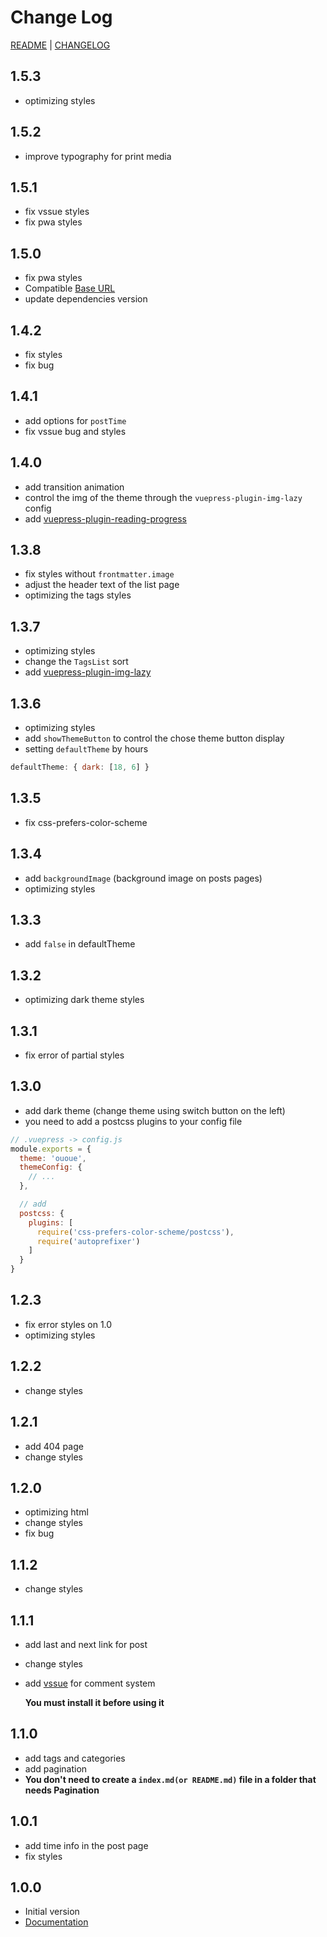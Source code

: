 # Change Log

[README](README.md) | [CHANGELOG](CHANGELOG.md)

## 1.5.3

- optimizing styles

## 1.5.2

- improve typography for print media

## 1.5.1

- fix vssue styles
- fix pwa styles

## 1.5.0

- fix pwa styles
- Compatible [Base URL](https://vuepress.vuejs.org/guide/assets.html#rBase%20URL)
- update dependencies version

## 1.4.2

- fix styles
- fix bug

## 1.4.1

- add options for `postTime`
- fix vssue bug and styles

## 1.4.0

- add transition animation
- control the img of the theme through the `vuepress-plugin-img-lazy` config
- add [vuepress-plugin-reading-progress](https://github.com/tolking/vuepress-plugin-reading-progress)

## 1.3.8

- fix styles without `frontmatter.image`
- adjust the header text of the list page
- optimizing the tags styles

## 1.3.7

- optimizing styles
- change the `TagsList` sort
- add [vuepress-plugin-img-lazy](https://github.com/tolking/vuepress-plugin-img-lazy)

## 1.3.6

- optimizing styles
- add `showThemeButton` to control the chose theme button display
- setting `defaultTheme` by hours

``` js
defaultTheme: { dark: [18, 6] }
```

## 1.3.5

- fix css-prefers-color-scheme

## 1.3.4

- add `backgroundImage` (background image on posts pages)
- optimizing styles

## 1.3.3

- add `false` in defaultTheme

## 1.3.2

- optimizing dark theme styles

## 1.3.1

- fix error of partial styles

## 1.3.0

- add dark theme (change theme using switch button on the left)
- you need to add a postcss plugins to your config file

``` js
// .vuepress -> config.js
module.exports = {
  theme: 'ououe',
  themeConfig: {
    // ...
  },

  // add
  postcss: {
    plugins: [
      require('css-prefers-color-scheme/postcss'),
      require('autoprefixer')
    ]
  }
}
```

## 1.2.3

- fix error styles on 1.0
- optimizing styles

## 1.2.2

- change styles

## 1.2.1

- add 404 page
- change styles

## 1.2.0

- optimizing html
- change styles
- fix bug

## 1.1.2

- change styles

## 1.1.1

- add last and next link for post
- change styles
- add [vssue](https://vssue.js.org/guide/vuepress.html) for comment system

  **You must install it before using it**

## 1.1.0

- add tags and categories
- add pagination
- **You don't need to create a `index.md(or README.md)` file in a folder that needs Pagination**

## 1.0.1

- add time info in the post page
- fix styles

## 1.0.0

- Initial version
- [Documentation](https://tolking.github.io/vuepress-theme-ououe)

